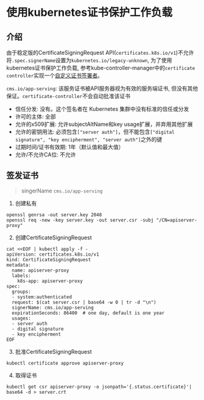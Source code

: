# 使用kubernetes证书保护工作负载

## 介绍
由于稳定版的CertificateSigningRequest API(`certificates.k8s.io/v1`)不允许将`.spec.signerName`设置为`kubernetes.io/legacy-unknown`, 为了使用kubernetes证书保护工作负载, 参考kube-controller-manager中的`certificate controller`实现一个[自定义证书签署者](https://github.com/ericpuwang/certificate-controller.git)。

`cms.io/app-serving`: 该服务证书被API服务器视为有效的服务端证书, 但没有其他保证。`certificate-controller`不会自动批准该证书

- 信任分发: 没有。这个签名者在 Kubernetes 集群中没有标准的信任或分发
- 许可的主体: 全部
- 允许的x509扩展: 允许subjectAltName和key usage扩展，并弃用其他扩展
- 允许的密钥用法: 必须包含`["server auth"]`，但不能包含`["digital signature", "key encipherment", "server auth"]`之外的键
- 过期时间/证书有效期: 1年（默认值和最大值）
- 允许/不允许CA位: 不允许

## 签发证书
> singerName `cms.io/app-serving`

1. 创建私有
```shell
openssl genrsa -out server.key 2048
openssl req -new -key server.key -out server.csr -subj "/CN=apiserver-proxy"
```
2. 创建CertificateSigningRequest
```shell
cat <<EOF | kubectl apply -f -
apiVersion: certificates.k8s.io/v1
kind: CertificateSigningRequest
metadata:
  name: apiserver-proxy
  labels:
    k8s-app: apiserver-proxy
spec:
  groups:
  - system:authenticated
  request: $(cat server.csr | base64 -w 0 | tr -d "\n")
  signerName: cms.io/app-serving
  expirationSeconds: 86400  # one day, default is one year
  usages:
  - server auth
  - digital signature
  - key encipherment
EOF
```
3. 批准CertificateSigningRequest
```shell
kubectl certificate approve apiserver-proxy
```
4. 取得证书
```shell
kubectl get csr apiserver-proxy -o jsonpath='{.status.certificate}'| base64 -d > server.crt
```